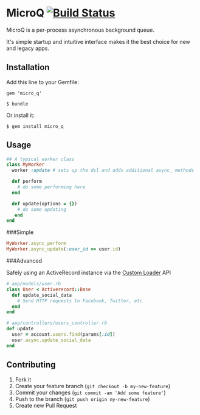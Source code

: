 # MicroQ [![Build Status](https://travis-ci.org/bnorton/micro_q.png)](https://travis-ci.org/bnorton/micro_q)

MicroQ is a per-process asynchronous background queue.

It's simple startup and intuitive interface makes it the best choice for new and legacy apps.

## Installation

Add this line to your Gemfile:

    gem 'micro_q'

    $ bundle

Or install it:

    $ gem install micro_q

## Usage

```ruby
## A typical worker class
class MyWorker
  worker :update # sets up the dsl and adds additional async_ methods

  def perform
    # do some performing here
  end

  def update(options = {})
    # do some updating
   end
end
```

###Simple

```ruby
MyWorker.async_perform
MyWorker.async_update(:user_id => user.id)
```

###Advanced

Safely using an ActiveRecord instance via the [Custom Loader](https://github.com/bnorton/micro_q/wiki/Loaders) API 
```ruby
# app/models/user.rb
class User < Activerecord::Base
  def update_social_data
    # Send HTTP requests to Facebook, Twitter, etc
  end
end

# app/controllers/users_controller.rb
def update
  user = account.users.find(params[:id])
  user.async.update_social_data
end
```

## Contributing

1. Fork it
2. Create your feature branch (`git checkout -b my-new-feature`)
3. Commit your changes (`git commit -am 'Add some feature'`)
4. Push to the branch (`git push origin my-new-feature`)
5. Create new Pull Request
